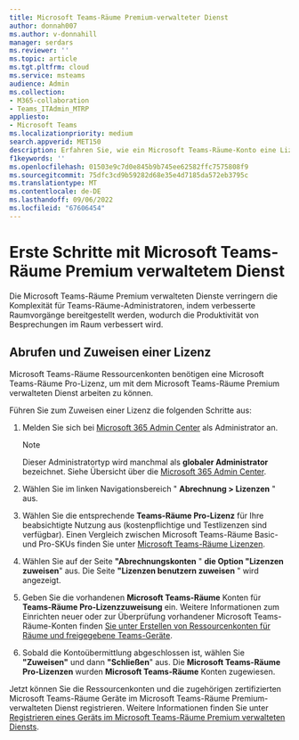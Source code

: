 ```yaml
---
title: Microsoft Teams-Räume Premium-verwalteter Dienst
author: donnah007
ms.author: v-donnahill
manager: serdars
ms.reviewer: ''
ms.topic: article
ms.tgt.pltfrm: cloud
ms.service: msteams
audience: Admin
ms.collection:
- M365-collaboration
- Teams_ITAdmin_MTRP
appliesto:
- Microsoft Teams
ms.localizationpriority: medium
search.appverid: MET150
description: Erfahren Sie, wie ein Microsoft Teams-Räume-Konto eine Lizenz für den Zugriff auf den Microsoft Teams-Räume premiumverwalteten Dienst erhält.
f1keywords: ''
ms.openlocfilehash: 01503e9c7d0e845b9b745ee62582ffc7575808f9
ms.sourcegitcommit: 75dfc3cd9b59282d68e35e4d7185da572eb3795c
ms.translationtype: MT
ms.contentlocale: de-DE
ms.lasthandoff: 09/06/2022
ms.locfileid: "67606454"
---
```

# <a name="getting-started-with-microsoft-teams-rooms-premium-managed-service"></a>Erste Schritte mit Microsoft Teams-Räume Premium verwaltetem Dienst

Die Microsoft Teams-Räume Premium verwalteten Dienste verringern die Komplexität für Teams-Räume-Administratoren, indem verbesserte Raumvorgänge bereitgestellt werden, wodurch die Produktivität von Besprechungen im Raum verbessert wird.

## <a name="obtain-and-assign-a-license"></a>Abrufen und Zuweisen einer Lizenz

Microsoft Teams-Räume Ressourcenkonten benötigen eine Microsoft Teams-Räume Pro-Lizenz, um mit dem Microsoft Teams-Räume Premium verwalteten Dienst arbeiten zu können.

Führen Sie zum Zuweisen einer Lizenz die folgenden Schritte aus:

1. Melden Sie sich bei [Microsoft 365 Admin Center](https://admin.microsoft.com) als Administrator an.

    > [!NOTE]
    > Dieser Administratortyp wird manchmal als **globaler Administrator** bezeichnet. Siehe Übersicht über die [Microsoft 365 Admin Center](/microsoft-365/business-video/admin-center-overview).

2. Wählen Sie im linken Navigationsbereich " **Abrechnung > Lizenzen** " aus.
3. Wählen Sie die entsprechende **Teams-Räume Pro-Lizenz** für Ihre beabsichtigte Nutzung aus (kostenpflichtige und Testlizenzen sind verfügbar). Einen Vergleich zwischen Microsoft Teams-Räume Basic- und Pro-SKUs finden Sie unter [Microsoft Teams-Räume Lizenzen](rooms-licensing.md).
4. Wählen Sie auf der Seite **"Abrechnungskonten** " **die Option "Lizenzen zuweisen**" aus. Die Seite **"Lizenzen benutzern zuweisen** " wird angezeigt.
5. Geben Sie die vorhandenen **Microsoft Teams-Räume** Konten für **Teams-Räume Pro-Lizenzzuweisung** ein. Weitere Informationen zum Einrichten neuer oder zur Überprüfung vorhandener Microsoft Teams-Räume-Konten finden [Sie unter Erstellen von Ressourcenkonten für Räume und freigegebene Teams-Geräte](with-office-365.md).
6. Sobald die Kontoübermittlung abgeschlossen ist, wählen Sie **"Zuweisen"** und dann **"Schließen**" aus. Die **Microsoft Teams-Räume Pro-Lizenzen** wurden **Microsoft Teams-Räume** Konten zugewiesen.

Jetzt können Sie die Ressourcenkonten und die zugehörigen zertifizierten Microsoft Teams-Räume Geräte im Microsoft Teams-Räume Premium-verwalteten Dienst registrieren. Weitere Informationen finden Sie unter [Registrieren eines Geräts im Microsoft Teams-Räume Premium verwalteten Diensts](enrolling-mtrp-managed-service.md).
